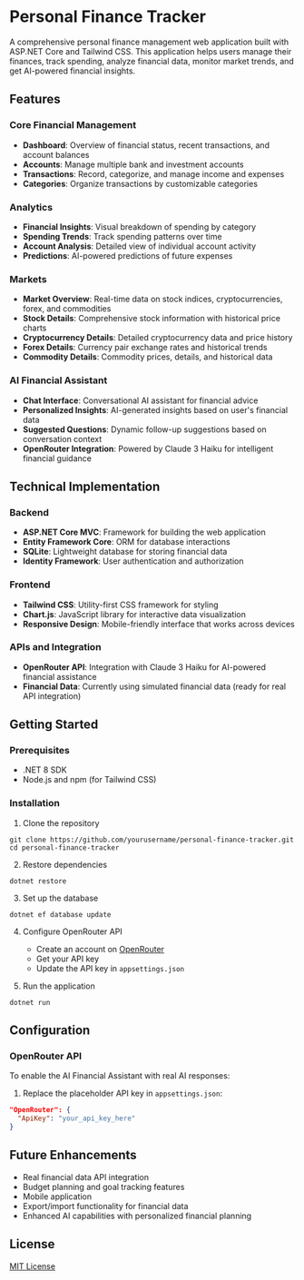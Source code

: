# Personal Finance Tracker

A comprehensive personal finance management web application built with ASP.NET Core and Tailwind CSS. This application helps users manage their finances, track spending, analyze financial data, monitor market trends, and get AI-powered financial insights.

## Features

### Core Financial Management
- **Dashboard**: Overview of financial status, recent transactions, and account balances
- **Accounts**: Manage multiple bank and investment accounts
- **Transactions**: Record, categorize, and manage income and expenses
- **Categories**: Organize transactions by customizable categories

### Analytics
- **Financial Insights**: Visual breakdown of spending by category
- **Spending Trends**: Track spending patterns over time
- **Account Analysis**: Detailed view of individual account activity
- **Predictions**: AI-powered predictions of future expenses

### Markets
- **Market Overview**: Real-time data on stock indices, cryptocurrencies, forex, and commodities
- **Stock Details**: Comprehensive stock information with historical price charts
- **Cryptocurrency Details**: Detailed cryptocurrency data and price history
- **Forex Details**: Currency pair exchange rates and historical trends
- **Commodity Details**: Commodity prices, details, and historical data

### AI Financial Assistant
- **Chat Interface**: Conversational AI assistant for financial advice
- **Personalized Insights**: AI-generated insights based on user's financial data
- **Suggested Questions**: Dynamic follow-up suggestions based on conversation context
- **OpenRouter Integration**: Powered by Claude 3 Haiku for intelligent financial guidance

## Technical Implementation

### Backend
- **ASP.NET Core MVC**: Framework for building the web application
- **Entity Framework Core**: ORM for database interactions
- **SQLite**: Lightweight database for storing financial data
- **Identity Framework**: User authentication and authorization

### Frontend
- **Tailwind CSS**: Utility-first CSS framework for styling
- **Chart.js**: JavaScript library for interactive data visualization
- **Responsive Design**: Mobile-friendly interface that works across devices

### APIs and Integration
- **OpenRouter API**: Integration with Claude 3 Haiku for AI-powered financial assistance
- **Financial Data**: Currently using simulated financial data (ready for real API integration)

## Getting Started

### Prerequisites
- .NET 8 SDK
- Node.js and npm (for Tailwind CSS)

### Installation

1. Clone the repository
```
git clone https://github.com/yourusername/personal-finance-tracker.git
cd personal-finance-tracker
```

2. Restore dependencies
```
dotnet restore
```

3. Set up the database
```
dotnet ef database update
```

4. Configure OpenRouter API
   - Create an account on [OpenRouter](https://openrouter.ai)
   - Get your API key
   - Update the API key in `appsettings.json`

5. Run the application
```
dotnet run
```

## Configuration

### OpenRouter API
To enable the AI Financial Assistant with real AI responses:
1. Replace the placeholder API key in `appsettings.json`:
```json
"OpenRouter": {
  "ApiKey": "your_api_key_here"
}
```

## Future Enhancements
- Real financial data API integration
- Budget planning and goal tracking features
- Mobile application
- Export/import functionality for financial data
- Enhanced AI capabilities with personalized financial planning

## License
[MIT License](LICENSE)
